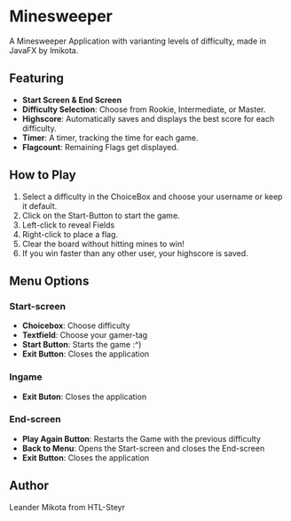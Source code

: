 # Minesweeper
A Minesweeper Application with varianting levels of difficulty, made in JavaFX by lmikota.

## Featuring
 - **Start Screen & End Screen**
 - **Difficulty Selection**: Choose from Rookie, Intermediate, or Master.
 - **Highscore**: Automatically saves and displays the best score for each difficulty.
 - **Timer**: A timer, tracking the time for each game.
 - **Flagcount**: Remaining Flags get displayed.

## How to Play
1. Select a difficulty in the ChoiceBox and choose your username or keep it default.
2. Click on the Start-Button to start the game.
3. Left-click to reveal Fields
4. Right-click to place a flag.
5. Clear the board without hitting mines to win!
6. If you win faster than any other user, your highscore is saved.

## Menu Options
### Start-screen
 - **Choicebox**: Choose difficulty
 - **Textfield**: Choose your gamer-tag
 - **Start Button**: Starts the game :^)
 - **Exit Button**: Closes the application

### Ingame
 - **Exit Buton**: Closes the application

### End-screen
 - **Play Again Button**: Restarts the Game with the previous difficulty
 - **Back to Menu**: Opens the Start-screen and closes the End-screen
- **Exit Button**: Closes the application

## Author
Leander Mikota from HTL-Steyr